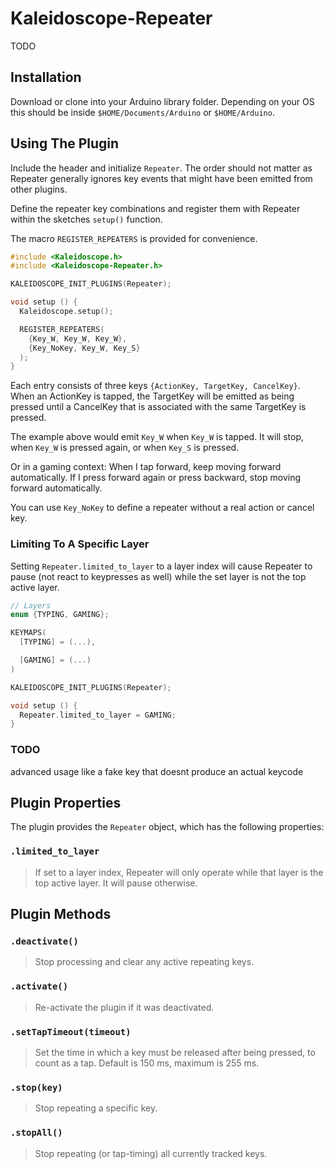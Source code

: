 # Kaleidoscope-Repeater

TODO

## Installation

Download or clone into your Arduino library folder. Depending on your
OS this should be inside `$HOME/Documents/Arduino` or `$HOME/Arduino`.

## Using The Plugin

Include the header and initialize `Repeater`. The order should not
matter as Repeater generally ignores key events that might have been
emitted from other plugins.

Define the repeater key combinations and register them with Repeater
within the sketches `setup()` function.

The macro `REGISTER_REPEATERS` is provided for convenience.

```c++
#include <Kaleidoscope.h>
#include <Kaleidoscope-Repeater.h>

KALEIDOSCOPE_INIT_PLUGINS(Repeater);

void setup () {
  Kaleidoscope.setup();

  REGISTER_REPEATERS(
    {Key_W, Key_W, Key_W},
    {Key_NoKey, Key_W, Key_S}
  );
}
```

Each entry consists of three keys `{ActionKey, TargetKey, CancelKey}`.
When an ActionKey is tapped, the TargetKey will be emitted as being
pressed until a CancelKey that is associated with the same TargetKey
is pressed.

The example above would emit `Key_W` when `Key_W` is tapped. It will
stop, when `Key_W` is pressed again, or when `Key_S` is pressed.

Or in a gaming context: When I tap forward, keep moving forward
automatically. If I press forward again or press backward, stop moving
forward automatically.

You can use `Key_NoKey` to define a repeater without a real action or
cancel key.

### Limiting To A Specific Layer

Setting `Repeater.limited_to_layer` to a layer index will cause
Repeater to pause (not react to keypresses as well) while the set
layer is not the top active layer.

```c++
// Layers
enum {TYPING, GAMING};

KEYMAPS(
  [TYPING] = (...),

  [GAMING] = (...)
)

KALEIDOSCOPE_INIT_PLUGINS(Repeater);

void setup () {
  Repeater.limited_to_layer = GAMING;
}
```

### TODO
advanced usage like a fake key that doesnt produce an actual keycode


## Plugin Properties

The plugin provides the `Repeater` object, which has the following
properties:

### `.limited_to_layer`

> If set to a layer index, Repeater will only operate while that layer
> is the top active layer. It will pause otherwise.


## Plugin Methods

### `.deactivate()`

> Stop processing and clear any active repeating keys.

### `.activate()`

> Re-activate the plugin if it was deactivated.

### `.setTapTimeout(timeout)`

> Set the time in which a key must be released after being pressed, to
> count as a tap. Default is 150 ms, maximum is 255 ms.

### `.stop(key)`

> Stop repeating a specific key.

### `.stopAll()`

> Stop repeating (or tap-timing) all currently tracked keys.
